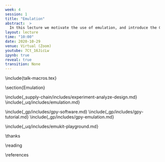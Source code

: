 ```yaml
---
week: 4
session: 1
title: "Emulation"
abstract:  >
  In this lecture we motivate the use of emulation, and introduce the GPy software as a framework for building Gaussian process emulators..
layout: lecture
time: "10:00"
date: 2020-10-29
venue: Virtual (Zoom)
youtube: 7Ct_16JicLw
ipynb: true
reveal: true
transition: None
---
```


\include{talk-macros.tex}

\section{Emulation}

\include{_supply-chain/includes/experiment-analyze-design.md}
\include{_uq/includes/emulation.md}

\include{_gp/includes/gpy-software.md}
\include{_gp/includes/gpy-tutorial.md}
\include{_gp/includes/gpy-emulation.md}

$$\newcommand{\dataStd}{\sigma_{\text{noise}}}$$

\include{_uq/includes/emukit-playground.md}



\thanks

\reading

\references

